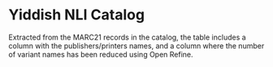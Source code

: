 #  Yiddish NLI Catalog

Extracted from the MARC21 records in the catalog, the table includes a column with the publishers/printers names, and a column where the number of variant names has been reduced using Open Refine.